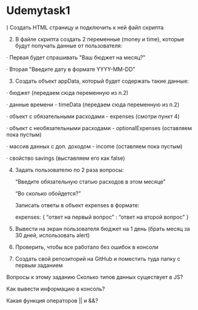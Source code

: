 # Udemytask1

) Создать HTML страницу и подключить к ней файл скрипта

2) В файле скрипта создать 2 переменные (money и time), которые будут получать данные от пользователя:

·      Первая будет спрашивать "Ваш бюджет на месяц?"

·      Вторая "Введите дату в формате YYYY-MM-DD"

3) Создать объект appData, который будет содержать такие данные:

·      бюджет (передаем сюда переменную из п.2)

·      данные времени - timeData (передаем сюда переменную из п.2)

·      объект с обязательными расходами - expenses (смотри пункт 4)

·      объект с необязательными расходами - optionalExpenses (оставляем пока пустым)

·      массив данных с доп. доходом - income (оставляем пока пустым)

·      свойство savings (выставляем его как false)

4) Задать пользователю по 2 раза вопросы:

    “Введите обязательную статью расходов в этом месяце”

    “Во сколько обойдется?”

    Записать ответы в объект expenses в формате: 

    expenses: {
    “ответ на первый вопрос” : “ответ на второй вопрос”
    }
5) Вывести на экран пользователя бюджет на 1 день (брать месяц за 30 дней, использовать alert)

6) Проверить, чтобы все работало без ошибок в консоли

7) Создать свой репозиторий на GitHub и поместить туда папку с первым заданием

Вопросы к этому заданию
Сколько типов данных существует в JS?

Как вывести информацию в консоль?

Какая функция операторов || и &&?
